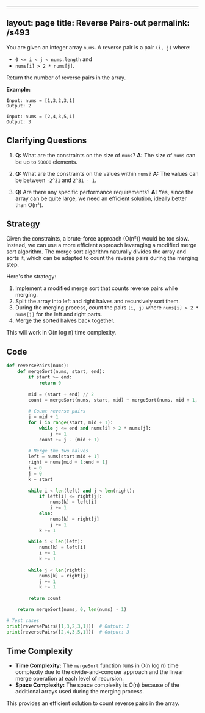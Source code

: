 
---
layout: page
title:  Reverse Pairs-out
permalink: /s493
---

You are given an integer array `nums`. A reverse pair is a pair `(i, j)` where:
- `0 <= i < j < nums.length` and 
- `nums[i] > 2 * nums[j]`.

Return the number of reverse pairs in the array.

**Example:**
```
Input: nums = [1,3,2,3,1]
Output: 2

Input: nums = [2,4,3,5,1]
Output: 3
```

## Clarifying Questions

1. **Q:** What are the constraints on the size of `nums`?
   **A:** The size of `nums` can be up to `50000` elements.
   
2. **Q:** What are the constraints on the values within `nums`?
   **A:** The values can be between `-2^31` and `2^31 - 1`.

3. **Q:** Are there any specific performance requirements?
   **A:** Yes, since the array can be quite large, we need an efficient solution, ideally better than O(n²).

## Strategy

Given the constraints, a brute-force approach (O(n²)) would be too slow. Instead, we can use a more efficient approach leveraging a modified merge sort algorithm. The merge sort algorithm naturally divides the array and sorts it, which can be adapted to count the reverse pairs during the merging step.

Here's the strategy:

1. Implement a modified merge sort that counts reverse pairs while merging.
2. Split the array into left and right halves and recursively sort them.
3. During the merging process, count the pairs `(i, j)` where `nums[i] > 2 * nums[j]` for the left and right parts.
4. Merge the sorted halves back together.

This will work in O(n log n) time complexity.

## Code

```python
def reversePairs(nums):
    def mergeSort(nums, start, end):
        if start >= end:
            return 0
        
        mid = (start + end) // 2
        count = mergeSort(nums, start, mid) + mergeSort(nums, mid + 1, end)
        
        # Count reverse pairs
        j = mid + 1
        for i in range(start, mid + 1):
            while j <= end and nums[i] > 2 * nums[j]:
                j += 1
            count += j - (mid + 1)
        
        # Merge the two halves
        left = nums[start:mid + 1]
        right = nums[mid + 1:end + 1]
        i = 0
        j = 0
        k = start
        
        while i < len(left) and j < len(right):
            if left[i] <= right[j]:
                nums[k] = left[i]
                i += 1
            else:
                nums[k] = right[j]
                j += 1
            k += 1
        
        while i < len(left):
            nums[k] = left[i]
            i += 1
            k += 1
        
        while j < len(right):
            nums[k] = right[j]
            j += 1
            k += 1
        
        return count

    return mergeSort(nums, 0, len(nums) - 1)

# Test cases
print(reversePairs([1,3,2,3,1]))  # Output: 2
print(reversePairs([2,4,3,5,1]))  # Output: 3
```

## Time Complexity

- **Time Complexity:** The `mergeSort` function runs in O(n log n) time complexity due to the divide-and-conquer approach and the linear merge operation at each level of recursion.
- **Space Complexity:** The space complexity is O(n) because of the additional arrays used during the merging process.

This provides an efficient solution to count reverse pairs in the array.